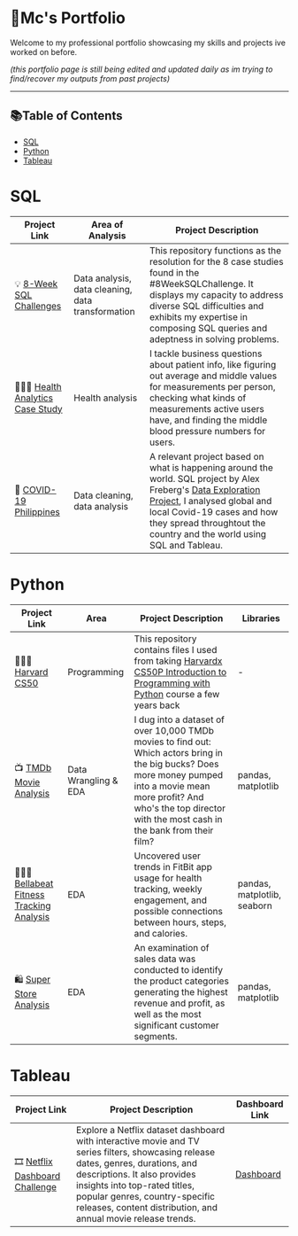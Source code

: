 # 📝Mc's Portfolio
Welcome to my professional portfolio showcasing my skills and projects ive worked on before.

_(this portfolio page is still being edited and updated daily as im trying to find/recover my outputs from past projects)_
***

## 📚Table of Contents
- [SQL](#sql)
- [Python](#python)
- [Tableau](#tableau)

# SQL
| Project Link | Area of Analysis | Project Description | 
|---|---|---|
| 💡 [8-Week SQL Challenges](https://github.com/mcnielo/8-Week-SQL-Challenge) | Data analysis, data cleaning, data transformation | This repository functions as the resolution for the 8 case studies found in the #8WeekSQLChallenge. It displays my capacity to address diverse SQL difficulties and exhibits my expertise in composing SQL queries and adeptness in solving problems. | 
| 👩🏻‍⚕️ [Health Analytics Case Study](https://github.com/mcnielo/Serious-SQL-Apprenticeship/blob/main/Health%20Analytics%20Mini%20Case%20Study.md) | Health analysis | I tackle business questions about patient info, like figuring out average and middle values for measurements per person, checking what kinds of measurements active users have, and finding the middle blood pressure numbers for users. |  
| 🦠 [COVID-19 Philippines](https://github.com/mcnielo/Covid-19-Philippines/blob/main/README.md) | Data cleaning, data analysis | A relevant project based on what is happening around the world. SQL project by Alex Freberg's [Data Exploration Project](https://www.youtube.com/watch?v=qfyynHBFOsM&list=PLUaB-1hjhk8H48Pj32z4GZgGWyylqv85f&index=1), I analysed global and local Covid-19 cases and how they spread throughtout the country and the world using SQL and Tableau. |  

# Python
| Project Link | Area | Project Description | Libraries |    
|---|---|---|---|
| 👩🏻‍💻 [Harvard CS50](https://github.com/mcnielo/Hardvard-CS50) | Programming | This repository contains files I used from taking [Harvardx CS50P Introduction to Programming with Python](https://www.edx.org/course/cs50s-introduction-to-programming-with-python) course a few years back | - | 
| 📺 [TMDb Movie Analysis](https://github.com/mcnielo/Udacity-Data-Analyst/blob/main/TMDb%20Movie%20Analysis/TMDB%20Movie%20Analysis.ipynb) |   Data Wrangling & EDA | I dug into a dataset of over 10,000 TMDb movies to find out: Which actors bring in the big bucks? Does more money pumped into a movie mean more profit? And who's the top director with the most cash in the bank from their film? | pandas, matplotlib |   
| 🏃🏻‍♀️ [Bellabeat Fitness Tracking Analysis](https://github.com/mcnielo/Google-Data-Analytics-Capstone-Project/blob/main/bellabeat-data-analysis.ipynb) | EDA | Uncovered user trends in FitBit app usage for health tracking, weekly engagement, and possible connections between hours, steps, and calories. | pandas, matplotlib, seaborn |
🛍 [Super Store Analysis](https://github.com/mcnielo/Super-Store-Analysis/blob/main/Super-Store-Analysis/Super_Store_Analysis.ipynb) | EDA | An examination of sales data was conducted to identify the product categories generating the highest revenue and profit, as well as the most significant customer segments. | pandas, matplotlib |


# Tableau

| Project Link | Project Description | Dashboard Link |
|---|---|---|
| 🎞️ [Netflix Dashboard Challenge](https://github.com/mcnielo/Netflix-Dashboard/tree/main/Netflix%20Dashboard) | Explore a Netflix dataset dashboard with interactive movie and TV series filters, showcasing release dates, genres, durations, and descriptions. It also provides insights into top-rated titles, popular genres, country-specific releases, content distribution, and annual movie release trends. | [Dashboard](https://public.tableau.com/app/profile/mcandrew.nielo/viz/NetflixDashboard_16938373428080/Netflix) |
